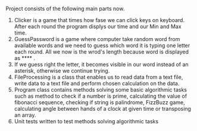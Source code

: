 Project consists of the following main parts now. 
1. Clicker is a game that times how fase we can click keys on keyboard. After each round the program displys our time and our Min and Max time.
2. GuessPassword is a game where computer take random word from available words and we need to guess which word it is typing one letter each round. All we now is the wrod's length because word is displayed as **** .
3. If we guess right the letter, it becomes visible in our word instead of an asterisk, otherwise we continue trying.
4. FileProcessing is a class that enables us to read data from a text file, write data to a text file and perform chosen calculation on the data.
5. Program class contains methods solving some basic algorithmic tasks such as method to check if a number is prime, calculating the value of fibonacci sequence, checking if string is palindrome, FizzBuzz game, calculating angle between
hands of a clock at given time or transposing an array.
6. Unit tests written to test methods solving algorithmic tasks
